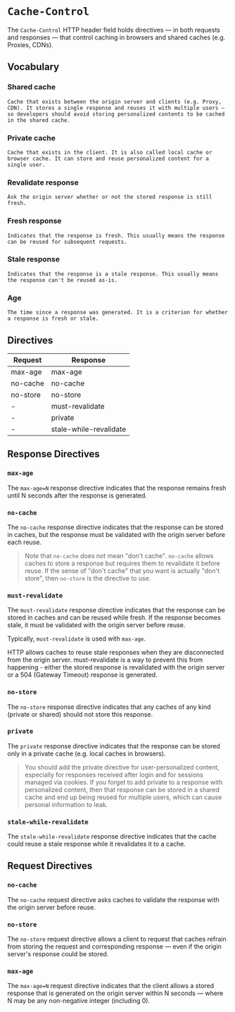 # `Cache-Control`

The `Cache-Control` HTTP header field holds directives — in both requests and responses — that control caching in browsers and shared caches (e.g. Proxies, CDNs).

## Vocabulary

### Shared cache

    Cache that exists between the origin server and clients (e.g. Proxy, CDN). It stores a single response and reuses it with multiple users — so developers should avoid storing personalized contents to be cached in the shared cache.

### Private cache

    Cache that exists in the client. It is also called local cache or browser cache. It can store and reuse personalized content for a single user.

### Revalidate response

    Ask the origin server whether or not the stored response is still fresh.

### Fresh response

    Indicates that the response is fresh. This usually means the response can be reused for subsequent requests.

### Stale response

    Indicates that the response is a stale response. This usually means the response can't be reused as-is.

### Age

    The time since a response was generated. It is a criterion for whether a response is fresh or stale.

## Directives

| Request        | Response               |
| -------------- | ---------------------- |
| max-age       | max-age               |
| no-cache       | no-cache               |
| no-store       | no-store               |
| -              | must-revalidate        |
| -              | private                |
| -              | stale-while-revalidate |

## Response Directives

### `max-age`

The `max-age=N` response directive indicates that the response remains fresh until N seconds after the response is generated.

### `no-cache`

The `no-cache` response directive indicates that the response can be stored in caches, but the response must be validated with the origin server before each reuse.

> Note that `no-cache` does not mean "don't cache". `no-cache` allows caches to store a response but requires them to revalidate it before reuse. If the sense of "don't cache" that you want is actually "don't store", then `no-store` is the directive to use.

### `must-revalidate`

The `must-revalidate` response directive indicates that the response can be stored in caches and can be reused while fresh. If the response becomes stale, it must be validated with the origin server before reuse.

Typically, `must-revalidate` is used with `max-age`.

HTTP allows caches to reuse stale responses when they are disconnected from the origin server. must-revalidate is a way to prevent this from happening - either the stored response is revalidated with the origin server or a 504 (Gateway Timeout) response is generated.

### `no-store`

The `no-store` response directive indicates that any caches of any kind (private or shared) should not store this response.

### `private`

The `private` response directive indicates that the response can be stored only in a private cache (e.g. local caches in browsers).

> You should add the private directive for user-personalized content, especially for responses received after login and for sessions managed via cookies.
> If you forget to add private to a response with personalized content, then that response can be stored in a shared cache and end up being reused for multiple users, which can cause personal information to leak.

### `stale-while-revalidate`

The `stale-while-revalidate` response directive indicates that the cache could reuse a stale response while it revalidates it to a cache.

## Request Directives

### `no-cache`

The `no-cache` request directive asks caches to validate the response with the origin server before reuse.

### `no-store`

The `no-store` request directive allows a client to request that caches refrain from storing the request and corresponding response — even if the origin server's response could be stored.

### `max-age`

The `max-age=N` request directive indicates that the client allows a stored response that is generated on the origin server within N seconds — where N may be any non-negative integer (including 0).